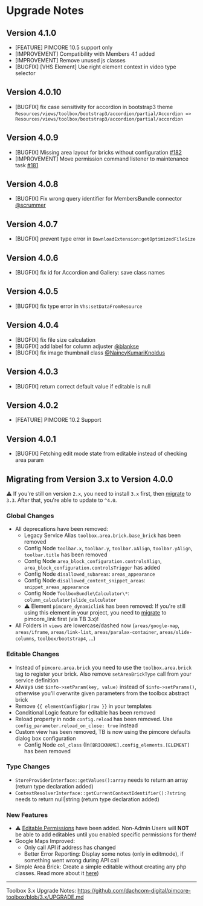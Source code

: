 # Upgrade Notes

## Version 4.1.0
- [FEATURE] PIMCORE 10.5 support only
- [IMPROVEMENT] Compatibility with Members 4.1 added
- [IMPROVEMENT] Remove unused js classes
- [BUGFIX] [VHS Element] Use right element context in video type selector

## Version 4.0.10
- [BUGFIX] fix case sensitivity for accordion in bootstrap3 theme `Resources/views/toolbox/bootstrap3/accordion/partial/Accordion => Resources/views/toolbox/bootstrap3/accordion/partial/accordion`

## Version 4.0.9
- [BUGFIX] Missing area layout for bricks without configuration [#182](https://github.com/dachcom-digital/pimcore-toolbox/issues/182)
- [IMPROVEMENT] Move permission command listener to maintenance task [#181](https://github.com/dachcom-digital/pimcore-toolbox/issues/181)

## Version 4.0.8
- [BUGFIX] Fix wrong query identifier for MembersBundle connector [@scrummer](https://github.com/dachcom-digital/pimcore-toolbox/pull/179)

## Version 4.0.7
- [BUGFIX] prevent type error in `DownloadExtension:getOptimizedFileSize`

## Version 4.0.6
- [BUGFIX] fix id for Accordion and Gallery: save class names

## Version 4.0.5
- [BUGFIX] fix type error in `Vhs:setDataFromResource`

## Version 4.0.4
- [BUGFIX] fix file size calculation
- [BUGFIX] add label for column adjuster [@blankse](https://github.com/dachcom-digital/pimcore-toolbox/pull/170)
- [BUGFIX] fix image thumbnail class [@NaincyKumariKnoldus](https://github.com/dachcom-digital/pimcore-toolbox/pull/168)

## Version 4.0.3
- [BUGFIX] return correct default value if editable is null

## Version 4.0.2
- [FEATURE] PIMCORE 10.2 Support

## Version 4.0.1
- [BUGFIX] Fetching edit mode state from editable instead of checking area param
 
## Migrating from Version 3.x to Version 4.0.0
⚠️ If you're still on version `2.x`, you need to install `3.x` first, then [migrate](https://github.com/dachcom-digital/pimcore-toolbox/blob/3.x/UPGRADE.md) to `3.3`. After that, you're able to update to `^4.0`.

### Global Changes
- All deprecations have been removed: 
  - Legacy Service Alias `toolbox.area.brick.base_brick` has been removed 
  - Config Node `toolbar.x`, `toolbar.y`, `toolbar.xAlign`, `toolbar.yAlign`, `toolbar.title` has been removed
  - Config Node `area_block_configuration.controlsAlign`, `area_block_configuration.controlsTrigger` has added
  - Config Node `disallowed_subareas`: `areas_appearance`
  - Config Node `disallowed_content_snippet_areas`: `snippet_areas_appearance`
  - Config Node `ToolboxBundle\Calculator\*`: `column_calculator|slide_calculator`
  - ⚠️ Element `pimcore_dynamiclink` has been removed: If you're still using this element in your project, you need to [migrate](https://github.com/dachcom-digital/pimcore-toolbox/blob/3.x/docs/70_ConfigurationFlags.md#-use_dynamic_links-flag) to pimcore_link first (via TB 3.x)!
- All Folders in `views` are lowercase/dashed now (`areas/google-map`, `areas/iframe`, `areas/link-list`, `areas/paralax-container`, `areas/slide-columns`, `toolbox/bootstrap4`, ...)

### Editable Changes
- Instead of `pimcore.area.brick` you need to use the `toolbox.area.brick` tag to register your brick. Also remove `setAreaBrickType` call from your service definition 
- Always use `$info->setParam(key, value)` instead of `$info->setParams()`, otherwise you'll overwrite given parameters from the toolbox abstract brick
- Remove `{{ elementConfigBar|raw }}` in your templates
- Conditional Logic feature for editable has been removed
- Reload property in node `config.reload` has been removed. Use `config_parameter.reload_on_close: true` instead
- Custom view has been removed, TB is now using the pimcore defaults dialog box configuration
   - Config Node `col_class` (In`[BRICKNAME].config_elements.[ELEMENT]` has been removed

### Type Changes
- `StoreProviderInterface::getValues():array` needs to return an array (return type declaration added)
- `ContextResolverInterface::getCurrentContextIdentifier():?string` needs to return null|string (return type declaration added)

### New Features
- ⚠️ [Editable Permissions](https://github.com/dachcom-digital/pimcore-toolbox/issues/161) have been added. Non-Admin Users will **NOT** be able to add editables until you enabled specific permissions for them! 
- Google Maps Improved: 
  - Only call API if address has changed
  - Better Error Reporting: Display some notes (only in editmode), if something went wrong during API call
- Simple Area Brick: Create a simple editable without creating any php classes. Read more about it [here](./docs/10_CustomBricks.md#simple-brick))
***

Toolbox 3.x Upgrade Notes: https://github.com/dachcom-digital/pimcore-toolbox/blob/3.x/UPGRADE.md
